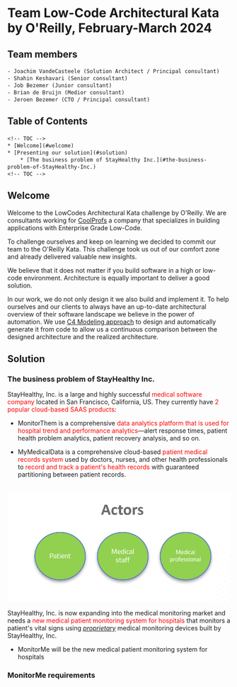 # Team Low-Code Architectural Kata by O'Reilly, February-March 2024


## Team members

    - Joachim VandeCasteele (Solution Architect / Principal consultant)
    - Shahin Keshavari (Senior consultant)
    - Job Bezemer (Junior consultant)
    - Brian de Bruijn (Medior consultant)
    - Jeroen Bezemer (CTO / Principal consultant)


## Table of Contents

    <!-- TOC -->
    * [Welcome](#welcome)
    * [Presenting our solution](#solution)
        * [The business problem of StayHealthy Inc.](#the-business-problem-of-StayHealthy-Inc.)
    <!-- TOC -->

## Welcome

Welcome to the LowCodes Architectural Kata challenge by O'Reilly.
We are consultants working for [CoolProfs](https://www.coolprofs.com/en/about/coolprofs/) a company that specializes in building applications with Enterprise Grade Low-Code. 

To challenge ourselves and keep on learning we decided to commit our team to the O'Reilly Kata. This challenge took us out of our comfort zone and already delivered valuable new insights.

We believe that it does not matter if you build software in a high or low-code environment. Architecture is equally important to deliver a good solution. 

In our work, we do not only design it we also build and implement it. To help ourselves and our clients to always have an up-to-date architectural overview of their software landscape we believe in the power of automation. We use [C4 Modeling approach](https://c4model.com/) to design and automatically generate it from code to allow us a continuous comparison between the designed architecture and the realized architecture.

## Solution

### The business problem of StayHealthy Inc.

StayHealthy, Inc. is a large and highly successful <span style="color:red">medical software company</span> located in San Francisco, California, US. They currently have <span style="color:red">2 popular cloud-based SAAS products</span>: 

- MonitorThem is a comprehensive <span style="color:red">data analytics platform that is used for hospital trend and performance analytics</span>—alert response times, patient health problem analytics, patient recovery analysis, and so on.

- MyMedicalData is a comprehensive cloud-based <span style="color:red">patient medical records system</span> used by doctors, nurses, and other health professionals to <span style="color:red">record and track a patient's health records</span> with guaranteed partitioning between patient records.

<img style="width:50px">![actors](Resources\actors.png)</img>

StayHealthy, Inc. is now expanding into the medical monitoring market and needs a <span style="color:red">new medical patient monitoring system for hospitals</span> that monitors a patient's vital signs using <u><i>proprietary</i></u> medical monitoring devices built by StayHealthy, Inc.

- MonitorMe will be the new medical patient monitoring system for hospitals 

### MonitorMe requirements



